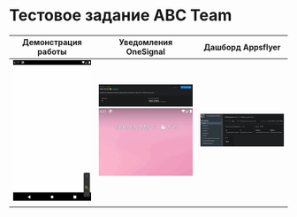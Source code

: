 # Тестовое задание ABC Team
| Демонстрация работы | Уведомления OneSignal | Дашборд Appsflyer |
| -----------         | -----------           | -----------       |
|<img src="2.gif" alt="Демонстрация" width="200"/>|<img src="3.png" alt="Демонстрация" width="300"/> <br> <img src="3_1.gif" alt="Демонстрация" width="300"/>|<img src="4.png" alt="Демонстрация" width="300"/>|
|                     ||                   |
